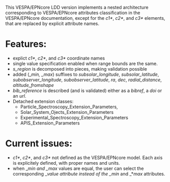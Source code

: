 This VESPA/EPNcore LDD version implements a nested architecture corresponding to VESPA/EPNcore attributes classification in the VESPA/EPNcore documentation, except for the _c1*_, _c2*_, and _c3*_ elements, that are replaced by explicit attribute names.
        
# Features:
* explict _c1*_, _c2*_, and _c3*_ coordinate names
* single value specification enabled when range bounds are the same.
* _s_region_ is decomposed into pieces, making validation possible
* added (_*_min_, _*_max_) suffixes to _subsolar_longitude_, _subsolar_latitude_, _subobserver_longitude_, _subobserver_latitude_, _ra_, _dec_, _radial_distance_, _altitude_fromshape_
* _bib_reference_ is described (and is validated) either as a _bibref_, a _doi_ or an _url_.
* Detached extension classes: 
  * Particle_Spectroscopy_Extension_Parameters, 
  * Solar_System_Ojects_Extension_Parameters
  * Experimental_Spectroscopy_Extension_Parameters
  * APIS_Extension_Parameters
            
 # Current issues:
* _c1*_, _c2*_, and _c3*_ not defined as the VESPA/EPNcore model. Each axis is explicitely defined, with proper names and units.
* when _*_min_ and _*_max_ values are equal, the user can select the corresponding _*_value_ attribute instead of the _*_min_ and _*_max_ attributes.
